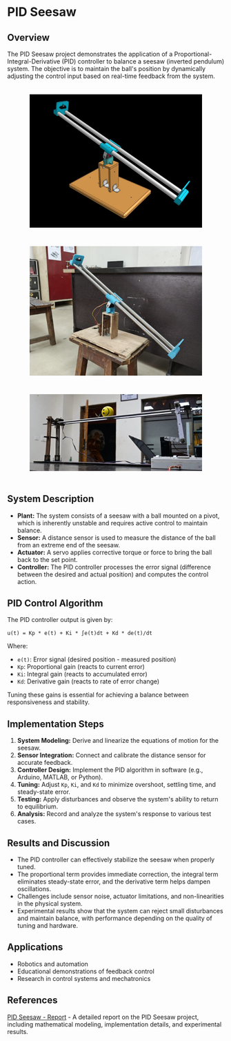 # PID Seesaw

## Overview

The PID Seesaw project demonstrates the application of a Proportional-Integral-Derivative (PID) controller to balance a seesaw (inverted pendulum) system. The objective is to maintain the ball's position by dynamically adjusting the control input based on real-time feedback from the system.

<div align="center">

<img src="Assets/Seesaw_CAD.jpg" alt="Figure 1: Seesaw CAD Model" width="400" style="margin: 20px;">
<img src="Assets/Seesaw_IRL.jpg" alt="Figure 2: Seesaw IRL Model" width="400" style="margin: 20px;">

<img src="Assets/Seesaw_with_Ball.jpg" alt="Figure 3: Seesaw with Ball" width="400" style="margin: 20px;">

</div>

## System Description

- **Plant:** The system consists of a seesaw with a ball mounted on a pivot, which is inherently unstable and requires active control to maintain balance.
- **Sensor:** A distance sensor is used to measure the distance of the ball from an extreme end of the seesaw.
- **Actuator:** A servo applies corrective torque or force to bring the ball back to the set point.
- **Controller:** The PID controller processes the error signal (difference between the desired and actual position) and computes the control action.

## PID Control Algorithm

The PID controller output is given by:

```
u(t) = Kp * e(t) + Ki * ∫e(t)dt + Kd * de(t)/dt
```

Where:
- `e(t)`: Error signal (desired position - measured position)
- `Kp`: Proportional gain (reacts to current error)
- `Ki`: Integral gain (reacts to accumulated error)
- `Kd`: Derivative gain (reacts to rate of error change)

Tuning these gains is essential for achieving a balance between responsiveness and stability.

## Implementation Steps

1. **System Modeling:** Derive and linearize the equations of motion for the seesaw.
2. **Sensor Integration:** Connect and calibrate the distance sensor for accurate feedback.
3. **Controller Design:** Implement the PID algorithm in software (e.g., Arduino, MATLAB, or Python).
4. **Tuning:** Adjust `Kp`, `Ki`, and `Kd` to minimize overshoot, settling time, and steady-state error.
5. **Testing:** Apply disturbances and observe the system's ability to return to equilibrium.
6. **Analysis:** Record and analyze the system's response to various test cases.

## Results and Discussion

- The PID controller can effectively stabilize the seesaw when properly tuned.
- The proportional term provides immediate correction, the integral term eliminates steady-state error, and the derivative term helps dampen oscillations.
- Challenges include sensor noise, actuator limitations, and non-linearities in the physical system.
- Experimental results show that the system can reject small disturbances and maintain balance, with performance depending on the quality of tuning and hardware.

## Applications

- Robotics and automation
- Educational demonstrations of feedback control
- Research in control systems and mechatronics

## References

[PID Seesaw - Report](PID%20Seesaw%20-%20Report.pdf) - A detailed report on the PID Seesaw project, including mathematical modeling, implementation details, and experimental results.
